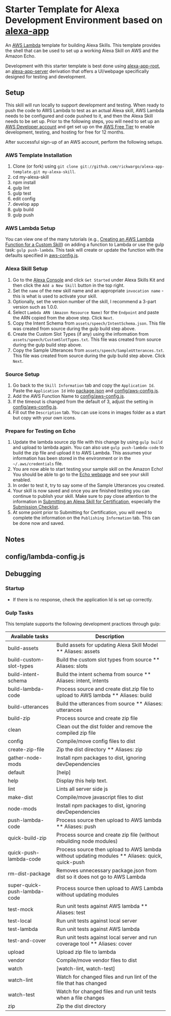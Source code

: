 # Starter Template for Alexa Development Environment based on [alexa-app](https://github.com/alexa-js/alexa-app)
An [AWS Lambda](http://aws.amazon.com/lambda) template for building Alexa Skills. 
This template provides the shell that can be used to set up a working Alexa Skill on AWS and the Amazon Echo. 

Development with this starter template is best done using [alexa-app-root](https://github.com/rickwargo/alexa-app-root), an [alexa-app-server](https://github.com/alexa-js/alexa-app-server) derivation that offers a UI/webpage specifically designed for testing and development.

## Setup
This skill will run locally to support development and testing. 
When ready to push the code to AWS Lambda to test as an
actual Alexa skill, AWS Lambda needs to be configured and code pushed to it, and then the Alexa Skill needs to be set up.
Prior to the following steps, you will need to set up an 
[AWS Developer account](https://portal.aws.amazon.com/gp/aws/developer/registration/index.html) and get set up on the 
[AWS Free Tier](https://aws.amazon.com/free/) to enable development, testing, and hosting for free for 12 months.

After successful sign-up of an AWS account, perform the following setups.

### AWS Template Installation
1. Clone (or fork) using `git clone git://github.com/rickwargo/alexa-app-template.git my-alexa-skill`.
2. cd my-alexa-skill
3. npm install
4. gulp lint
5. gulp test
6. edit config
7. develop app
8. gulp build
9. gulp push

### AWS Lambda Setup
You can view one of the many tutorials (e.g., [Creating an AWS Lambda Function for a Custom Skill](https://developer.amazon.com/public/solutions/alexa/alexa-skills-kit/docs/developing-an-alexa-skill-as-a-lambda-function)) on adding a function to Lambda or use the gulp task: `gulp push-lambda`. This task will create or update the function with the defaults specified in [aws-config.js](config/aws-config.js).

### Alexa Skill Setup
1. Go to the [Alexa Console](https://developer.amazon.com/edw/home.html) and click `Get Started` under Alexa Skills Kit and then click the `Add a New Skill` button in the top right.
2. Set the `name` of the new skill name and an appropriate `invocation name` - this is what is used to activate your skill.
3. Optionally, set the version number of the skill, I recommend a 3-part version such as 1.0.0.
4. Select `Lambda ARN (Amazon Resource Name)` for the `Endpoint` and paste the ARN copied from the above step. Click `Next`.
5. Copy the Intent Schema from `assets/speech/IntentSchema.json`. This file was created from source during the gulp build step above.
5. Create the Custom Slot Types (if any) using the information from `assets/speech/CustomSlotTypes.txt`. This file was created from source during the gulp build step above.
6. Copy the Sample Utterances from `assets/speech/SampleUtterances.txt`. This file was created from source during the gulp build step above. Click `Next`.

### Source Setup
1. Go back to the `Skill Information` tab and copy the `Application Id`. Paste the `Application Id` into [package.json](package.json) and [config/aws-config.js](config/aws-config.js).
2. Add the AWS Function Name to [config/aws-config.js](config/aws-config.js).
3. If the timeout is changed from the default of 3, adjust the setting in [config/aws-config.js](config/aws-config.js).
4. Fill out the `Description` tab. You can use icons in images folder as a start but copy with your own icons.

### Prepare for Testing on Echo
1. Update the lambda source zip file with this change by using `gulp build` and upload to lambda again. You can also use `gulp push-lambda-code` to build the zip file and upload it to AWS Lambda. This assumes your information has been stored in the environment or in the `~/.aws/credentials` file.
3. You are now able to start testing your sample skill on the Amazon Echo! You should be able to go to the [Echo webpage](http://echo.amazon.com/#skills) and see your skill enabled.
3. In order to test it, try to say some of the Sample Utterances you created.
4. Your skill is now saved and once you are finished testing you can continue to publish your skill. Make sure to pay close attention to the information in [Submitting an Alexa Skill for Certification](https://developer.amazon.com/public/solutions/alexa/alexa-skills-kit/docs/publishing-an-alexa-skill), especially the [Submission Checklist](https://developer.amazon.com/public/solutions/alexa/alexa-skills-kit/docs/alexa-skills-kit-submission-checklist). 
5. At some point prior to Submitting for Certification, you will need to complete the information on the `Publishing Information` tab. This can be done now and saved.

## Notes

## config/lambda-config.js

## Debugging
### Startup
- If there is no response, check the application Id is set up correctly.

### Gulp Tasks
This template supports the following development practices through gulp:

| Available tasks              | Description                                                      |
| ---------------------------- | ---------------------------------------------------------------- |
| build-assets                 | Build assets for updating Alexa Skill Model ** Aliases: assets   |
| build-custom-slot-types      | Build the custom slot types from source ** Aliases: slots        |
| build-intent-schema          | Build the intent schema from source ** Aliases: intent, intents  |
| build-lambda-code            | Process source and create dist.zip file to upload to AWS lambda ** Aliases: build|
| build-utterances             | Build the utterances from source ** Aliases: utterances          |
| build-zip                    | Process source and create zip file                               |
| clean                        | Clean out the dist folder and remove the compiled zip file       |
| config                       | Compile/move config files to dist                                |
| create-zip-file              | Zip the dist directory ** Aliases: zip                           |
| gather-node-mods             | Install npm packages to dist, ignoring devDependencies           |
| default                      | [help]                                                           |
| help                         | Display this help text.                                          |
| lint                         | Lints all server side js                                         |
| make-dist                    | Compile/move javascript files to dist                            |
| node-mods                    | Install npm packages to dist, ignoring devDependencies           |
| push-lambda-code             | Process source then upload to AWS lambda ** Aliases: push        |
| quick-build-zip              | Process source and create zip file (without rebuilding node modules)|
| quick-push-lambda-code       | Process source then upload to AWS lambda without updating modules ** Aliases: quick, quick-push|
| rm-dist-package              | Removes unnecessary package.json from dist so it does not go to AWS Lambda|
| super-quick-push-lambda-code | Process source then upload to AWS Lambda without updating modules|
| test-mock                    | Run unit tests against AWS lambda ** Aliases: test               |
| test-local                   | Run unit tests against local server                              |
| test-lambda                  | Run unit tests against AWS lambda                                |
| test-and-cover               | Run unit tests against local server and run coverage tool ** Aliases: cover|
| upload                       | Upload zip file to lambda                                        |
| vendor                       | Compile/move vendor files to dist                                |
| watch                        | [watch-lint, watch-test]                                         |
| watch-lint                   | Watch for changed files and run lint of the file that has changed|
| watch-test                   | Watch for changed files and run unit tests when a file changes   |
| zip                          | Zip the dist directory                                           |
